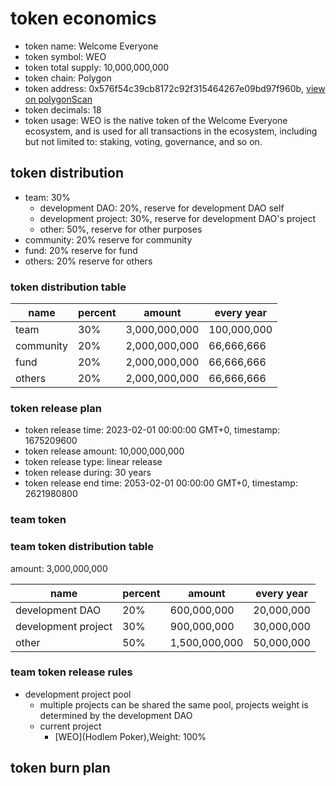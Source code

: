 # token economics

- token name: Welcome Everyone
- token symbol: WEO
- token total supply: 10,000,000,000
- token chain: Polygon
- token address: 0x576f54c39cb8172c92f315464267e09bd97f960b, [view on polygonScan](https://polygonscan.com/token/0x576f54c39cb8172c92f315464267e09bd97f960b)
- token decimals: 18
- token usage: WEO is the native token of the Welcome Everyone ecosystem, and is used for all transactions in the ecosystem, including but not limited to: staking, voting, governance, and so on.

## token distribution

- team: 30%
  - development DAO: 20%, reserve for development DAO self
  - development project: 30%, reserve for development DAO's project
  - other: 50%, reserve for other purposes
- community: 20% reserve for community
- fund: 20% reserve for fund
- others: 20% reserve for others

### token distribution table

| name      | percent | amount        | every year  |
| --------- | ------- | ------------- | ----------- |
| team      | 30%     | 3,000,000,000 | 100,000,000 |
| community | 20%     | 2,000,000,000 | 66,666,666  |
| fund      | 20%     | 2,000,000,000 | 66,666,666  |
| others    | 20%     | 2,000,000,000 | 66,666,666  |

### token release plan

- token release time: 2023-02-01 00:00:00 GMT+0, timestamp: 1675209600
- token release amount: 10,000,000,000
- token release type: linear release
- token release during: 30 years
- token release end time: 2053-02-01 00:00:00 GMT+0, timestamp: 2621980800

### team token

### team token distribution table

amount: 3,000,000,000

| name                | percent | amount        | every year |
| ------------------- | ------- | ------------- | ---------- |
| development DAO     | 20%     | 600,000,000   | 20,000,000 |
| development project | 30%     | 900,000,000   | 30,000,000 |
| other               | 50%     | 1,500,000,000 | 50,000,000 |

### team token release rules

- development project pool
  - multiple projects can be shared the same pool, projects weight is determined by the development DAO
  - current project
    - [WEO](Hodlem Poker),Weight: 100%

## token burn plan

